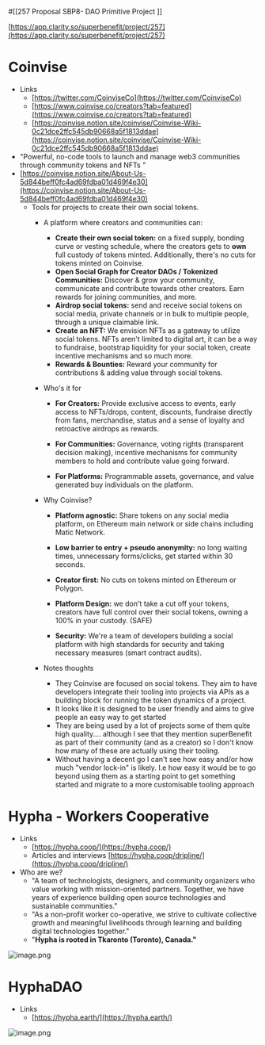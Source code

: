 #[[257 Proposal SBP8- DAO Primitive Project
]] 








[https://app.clarity.so/superbenefit/project/257](https://app.clarity.so/superbenefit/project/257) 



# Coinvise
- Links
	- [https://twitter.com/CoinviseCo](https://twitter.com/CoinviseCo) 
	- [https://www.coinvise.co/creators?tab=featured](https://www.coinvise.co/creators?tab=featured) 
	- [https://coinvise.notion.site/coinvise/Coinvise-Wiki-0c21dce2ffc545db90668a5f1813ddae](https://coinvise.notion.site/coinvise/Coinvise-Wiki-0c21dce2ffc545db90668a5f1813ddae) 
- "Powerful, no-code tools to launch and manage web3 communities through community tokens and NFTs "
- [https://coinvise.notion.site/About-Us-5d844beff0fc4ad69fdba01d469f4e30](https://coinvise.notion.site/About-Us-5d844beff0fc4ad69fdba01d469f4e30) 
	- Tools for projects to create their own social tokens. 
		- A platform where creators and communities can:


			- **Create their own social token:** on a fixed supply, bonding curve or vesting schedule, where the creators gets to **own** full custody of tokens minted. Additionally, there's no cuts for tokens minted on Coinvise.
			- **Open Social Graph for Creator DAOs / Tokenized Communities:** Discover & grow your community, communicate and contribute towards other creators. Earn rewards for joining communities, and more.
			- **Airdrop social tokens:** send and receive social tokens on social media, private channels or in bulk to multiple people, through a unique claimable link.
			- **Create an NFT:** We envision NFTs as a gateway to utilize social tokens. NFTs aren't limited to digital art, it can be a way to fundraise, bootstrap liquidity for your social token, create incentive mechanisms and so much more.
			- **Rewards & Bounties:** Reward your community for contributions & adding value through social tokens.
		- Who's it for

			- **For Creators:** Provide exclusive access to events, early access to NFTs/drops, content, discounts, fundraise directly from fans, merchandise, status and a sense of loyalty and retroactive airdrops as rewards.

			- **For Communities:** Governance, voting rights (transparent decision making), incentive mechanisms for community members to hold and contribute value going forward.

			- **For Platforms:** Programmable assets, governance, and value generated buy individuals on the platform.

		- Why Coinvise?

			- **Platform agnostic:** Share tokens on any social media platform, on Ethereum main network or side chains including Matic Network.

			- **Low barrier to entry + pseudo anonymity:** no long waiting times, unnecessary forms/clicks, get started within 30 seconds.
			- **Creator first:** No cuts on tokens minted on Ethereum or Polygon.

			- **Platform Design:** we don't take a cut off your tokens, creators have full control over their social tokens, owning a 100% in your custody. (SAFE)

			- **Security:** We're a team of developers building a social platform with high standards for security and taking necessary measures (smart contract audits).
		- Notes thoughts 
			- They Coinvise are focused on social tokens. They aim to have developers integrate their tooling into projects via APIs as a building block for running the token dynamics of a project. 
			- It looks like it is designed to be user friendly and aims to give people an easy way to get started
			- They are being used by a lot of projects some of them quite high quality.... although I see that they mention superBenefit as part of their community (and as a creator) so I don't know how many of these are actually using their tooling.  
			- Without having a decent go I can't see how easy and/or how much "vendor lock-in" is likely. I.e how easy it would be to go beyond using them as a starting point to get something started and migrate to a more customisable tooling approach





# Hypha - Workers Cooperative

- Links
	- [https://hypha.coop/](https://hypha.coop/) 
	- Articles and interviews [https://hypha.coop/dripline/](https://hypha.coop/dripline/) 
- Who are we?
	- "A team of technologists, designers, and community organizers who value working with mission-oriented partners. Together, we have years of experience building open source technologies and sustainable communities."
	- "As a non-profit worker co-operative, we strive to cultivate collective growth and meaningful livelihoods through learning and building digital technologies together."
	- "**Hypha is rooted in Tkaronto (Toronto), Canada."**

![image.png](../../../Resources/eca5bb1f-3cc4-4d95-b216-3a438acf8718.png)


# HyphaDAO
- Links 
	- [https://hypha.earth/](https://hypha.earth/) 

![image.png](../../../Resources/cd9d6469-356d-4b87-9aef-9e839b5548db.png)